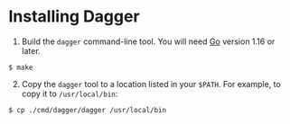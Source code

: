 # Installing Dagger

1. Build the `dagger` command-line tool. You will need [Go](https://golang.org) version 1.16 or later.

```
$ make
```

2. Copy the `dagger` tool to a location listed in your `$PATH`. For example, to copy it to `/usr/local/bin`:

```
$ cp ./cmd/dagger/dagger /usr/local/bin
```

